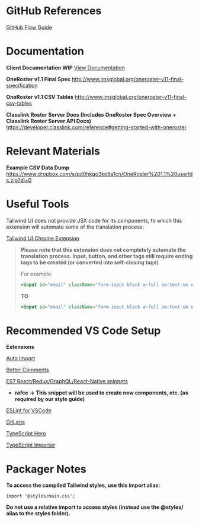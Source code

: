 # GitHub References

[GitHub Flow Guide](https://guides.github.com/introduction/flow/)


# Documentation

**Client Documentation WIP**
[View Documentation](https://josephsemrai.gitbook.io/passable/)

**OneRoster v1.1 Final Spec**
http://www.imsglobal.org/oneroster-v11-final-specification

**OneRoster v1.1 CSV Tables**
http://www.imsglobal.org/oneroster-v11-final-csv-tables

**Classlink Roster Server Docs (Includes OneRoster Spec Overview + Classlink Roster Server API Docs)**
https://developer.classlink.com/reference#getting-started-with-oneroster

# Relevant Materials

**Example CSV Data Dump**
https://www.dropbox.com/s/pd0hkgo3ko8a1cn/OneRoster%201.1%20userIds.zip?dl=0


# Useful Tools

Tailwind UI does not provide JSX code for its components, to which this extension will automate some of the translation process:

[Tailwind UI Chrome Extension](https://chrome.google.com/webstore/detail/tailwind-ui-react/binfindfddkgfibeajgkmjioklcgigjn)

> **Please note that this extension does not completely automate the translation process. Input, button, and other tags still require ending tags to be created (or converted into self-closing tags)**
>
> For example:
>
> ```jsx
> <input id="email" className="form-input block w-full sm:text-sm sm:leading-5" placeholder="you@example.com" aria-describedby="email-description">
> ```
>
> **TO**
>
> ```jsx
> <input id="email" className="form-input block w-full sm:text-sm sm:leading-5" placeholder="you@example.com" aria-describedby="email-description" />
> ```

# Recommended VS Code Setup

**Extensions**

[Auto Import](https://marketplace.visualstudio.com/items?itemName=steoates.autoimport)

[Better Comments](https://marketplace.visualstudio.com/items?itemName=aaron-bond.better-comments)

[ES7 React/Redux/GraphQL/React-Native snippets](https://marketplace.visualstudio.com/items?itemName=dsznajder.es7-react-js-snippets)

* **rafce** **-> This snippet will be used to create new components, etc. (as required by our style guide)**

[ESLint for VSCode](https://marketplace.visualstudio.com/items?itemName=dbaeumer.vscode-eslint)

[GitLens](https://marketplace.visualstudio.com/items?itemName=eamodio.gitlens)

[TypeScript Hero](https://marketplace.visualstudio.com/items?itemName=rbbit.typescript-hero)

[TypeScript Importer](https://marketplace.visualstudio.com/items?itemName=pmneo.tsimporter)



# Packager Notes

**To access the compiled Tailwind styles, use this import alias:**

```import '@styles/main.css';```

**Do not use a relative import to access styles (instead use the @styles/ alias to the styles folder).**
